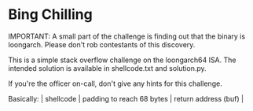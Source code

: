 # Bing Chilling
IMPORTANT: A small part of the challenge is finding out that the binary is 
loongarch. Please don't rob contestants of this discovery.

This is a simple stack overflow challenge on the loongarch64 ISA. The intended
solution is available in shellcode.txt and solution.py. 

If you're the officer on-call, don't give any hints for this challenge.

Basically:
| shellcode | padding to reach 68 bytes | return address (buf) |
